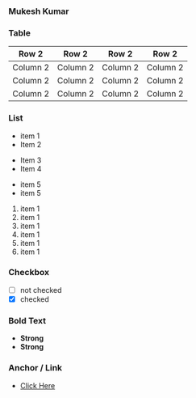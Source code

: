 ### Mukesh Kumar

### Table
|Row 2 |Row 2 | Row 2| Row 2|
--- | --- | --- | ---
|Column 2|Column 2|Column 2|Column 2|
|Column 2|Column 2|Column 2|Column 2|
|Column 2|Column 2|Column 2|Column 2|

### List
* item 1
* Item 2
- Item 3
- Item 4
+ item 5
+ item 5

1. item 1
2. item 1
3. item 1
4. item 1
5. item 1
6. item 1

### Checkbox
- [ ] not checked
- [X] checked

### Bold Text
+ **Strong**
+ __Strong__

### Anchor / Link
+ [Click Here](www.google.com)
